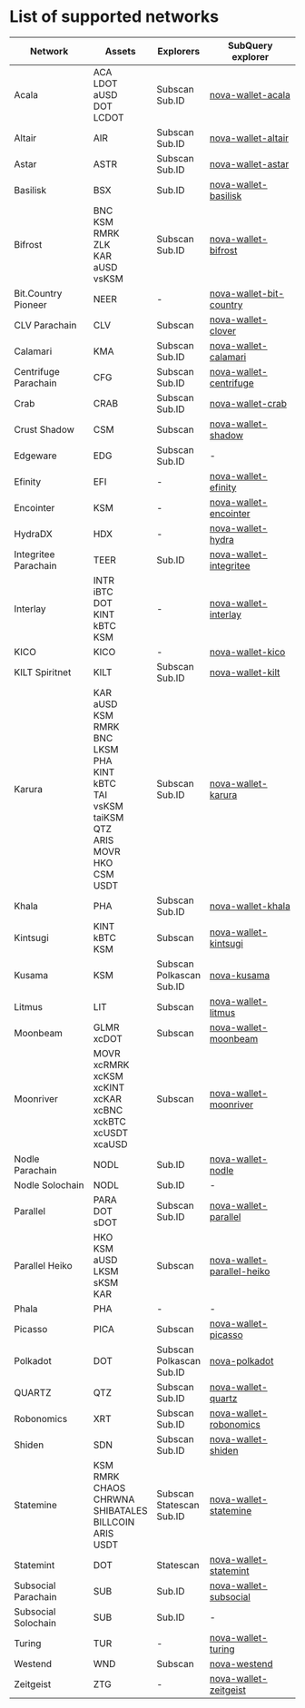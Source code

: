 
# List of supported networks
|       Network        |                                                                                  Assets                                                                                   |             Explorers              |                                                SubQuery explorer                                                |
| -------------------- | ------------------------------------------------------------------------------------------------------------------------------------------------------------------------- | ---------------------------------- | --------------------------------------------------------------------------------------------------------------- |
| Acala                | ACA<br />LDOT<br />aUSD<br />DOT<br />LCDOT                                                                                                                               | Subscan<br />Sub.ID                | [nova-wallet-acala](https://explorer.subquery.network/subquery/nova-wallet/nova-wallet-acala)                   |
| Altair               | AIR                                                                                                                                                                       | Subscan<br />Sub.ID                | [nova-wallet-altair](https://explorer.subquery.network/subquery/nova-wallet/nova-wallet-altair)                 |
| Astar                | ASTR                                                                                                                                                                      | Subscan<br />Sub.ID                | [nova-wallet-astar](https://explorer.subquery.network/subquery/nova-wallet/nova-wallet-astar)                   |
| Basilisk             | BSX                                                                                                                                                                       | Sub.ID                             | [nova-wallet-basilisk](https://explorer.subquery.network/subquery/nova-wallet/nova-wallet-basilisk)             |
| Bifrost              | BNC<br />KSM<br />RMRK<br />ZLK<br />KAR<br />aUSD<br />vsKSM                                                                                                             | Subscan<br />Sub.ID                | [nova-wallet-bifrost](https://explorer.subquery.network/subquery/nova-wallet/nova-wallet-bifrost)               |
| Bit.Country Pioneer  | NEER                                                                                                                                                                      |  -                                 | [nova-wallet-bit-country](https://explorer.subquery.network/subquery/nova-wallet/nova-wallet-bit-country)       |
| CLV Parachain        | CLV                                                                                                                                                                       | Subscan                            | [nova-wallet-clover](https://explorer.subquery.network/subquery/nova-wallet/nova-wallet-clover)                 |
| Calamari             | KMA                                                                                                                                                                       | Subscan<br />Sub.ID                | [nova-wallet-calamari](https://explorer.subquery.network/subquery/nova-wallet/nova-wallet-calamari)             |
| Centrifuge Parachain | CFG                                                                                                                                                                       | Subscan<br />Sub.ID                | [nova-wallet-centrifuge](https://explorer.subquery.network/subquery/nova-wallet/nova-wallet-centrifuge)         |
| Crab                 | CRAB                                                                                                                                                                      | Subscan<br />Sub.ID                | [nova-wallet-crab](https://explorer.subquery.network/subquery/nova-wallet/nova-wallet-crab)                     |
| Crust Shadow         | CSM                                                                                                                                                                       | Subscan                            | [nova-wallet-shadow](https://explorer.subquery.network/subquery/nova-wallet/nova-wallet-shadow)                 |
| Edgeware             | EDG                                                                                                                                                                       | Subscan<br />Sub.ID                |  -                                                                                                              |
| Efinity              | EFI                                                                                                                                                                       |  -                                 | [nova-wallet-efinity](https://explorer.subquery.network/subquery/nova-wallet/nova-wallet-efinity)               |
| Encointer            | KSM                                                                                                                                                                       |  -                                 | [nova-wallet-encointer](https://explorer.subquery.network/subquery/nova-wallet/nova-wallet-encointer)           |
| HydraDX              | HDX                                                                                                                                                                       |  -                                 | [nova-wallet-hydra](https://explorer.subquery.network/subquery/nova-wallet/nova-wallet-hydra)                   |
| Integritee Parachain | TEER                                                                                                                                                                      | Sub.ID                             | [nova-wallet-integritee](https://explorer.subquery.network/subquery/nova-wallet/nova-wallet-integritee)         |
| Interlay             | INTR<br />iBTC<br />DOT<br />KINT<br />kBTC<br />KSM                                                                                                                      |  -                                 | [nova-wallet-interlay](https://explorer.subquery.network/subquery/nova-wallet/nova-wallet-interlay)             |
| KICO                 | KICO                                                                                                                                                                      |  -                                 | [nova-wallet-kico](https://explorer.subquery.network/subquery/nova-wallet/nova-wallet-kico)                     |
| KILT Spiritnet       | KILT                                                                                                                                                                      | Subscan<br />Sub.ID                | [nova-wallet-kilt](https://explorer.subquery.network/subquery/nova-wallet/nova-wallet-kilt)                     |
| Karura               | KAR<br />aUSD<br />KSM<br />RMRK<br />BNC<br />LKSM<br />PHA<br />KINT<br />kBTC<br />TAI<br />vsKSM<br />taiKSM<br />QTZ<br />ARIS<br />MOVR<br />HKO<br />CSM<br />USDT | Subscan<br />Sub.ID                | [nova-wallet-karura](https://explorer.subquery.network/subquery/nova-wallet/nova-wallet-karura)                 |
| Khala                | PHA                                                                                                                                                                       | Subscan<br />Sub.ID                | [nova-wallet-khala](https://explorer.subquery.network/subquery/nova-wallet/nova-wallet-khala)                   |
| Kintsugi             | KINT<br />kBTC<br />KSM                                                                                                                                                   | Subscan                            | [nova-wallet-kintsugi](https://explorer.subquery.network/subquery/nova-wallet/nova-wallet-kintsugi)             |
| Kusama               | KSM                                                                                                                                                                       | Subscan<br />Polkascan<br />Sub.ID | [nova-kusama](https://explorer.subquery.network/subquery/nova-wallet/nova-kusama)                               |
| Litmus               | LIT                                                                                                                                                                       | Subscan                            | [nova-wallet-litmus](https://explorer.subquery.network/subquery/nova-wallet/nova-wallet-litmus)                 |
| Moonbeam             | GLMR<br />xcDOT                                                                                                                                                           | Subscan                            | [nova-wallet-moonbeam](https://explorer.subquery.network/subquery/nova-wallet/nova-wallet-moonbeam)             |
| Moonriver            | MOVR<br />xcRMRK<br />xcKSM<br />xcKINT<br />xcKAR<br />xcBNC<br />xckBTC<br />xcUSDT<br />xcaUSD                                                                         | Subscan                            | [nova-wallet-moonriver](https://explorer.subquery.network/subquery/nova-wallet/nova-wallet-moonriver)           |
| Nodle Parachain      | NODL                                                                                                                                                                      | Sub.ID                             | [nova-wallet-nodle](https://explorer.subquery.network/subquery/nova-wallet/nova-wallet-nodle)                   |
| Nodle Solochain      | NODL                                                                                                                                                                      | Sub.ID                             |  -                                                                                                              |
| Parallel             | PARA<br />DOT<br />sDOT                                                                                                                                                   | Subscan<br />Sub.ID                | [nova-wallet-parallel](https://explorer.subquery.network/subquery/nova-wallet/nova-wallet-parallel)             |
| Parallel Heiko       | HKO<br />KSM<br />aUSD<br />LKSM<br />sKSM<br />KAR                                                                                                                       | Subscan                            | [nova-wallet-parallel-heiko](https://explorer.subquery.network/subquery/nova-wallet/nova-wallet-parallel-heiko) |
| Phala                | PHA                                                                                                                                                                       |  -                                 |  -                                                                                                              |
| Picasso              | PICA                                                                                                                                                                      | Subscan                            | [nova-wallet-picasso](https://explorer.subquery.network/subquery/nova-wallet/nova-wallet-picasso)               |
| Polkadot             | DOT                                                                                                                                                                       | Subscan<br />Polkascan<br />Sub.ID | [nova-polkadot](https://explorer.subquery.network/subquery/nova-wallet/nova-polkadot)                           |
| QUARTZ               | QTZ                                                                                                                                                                       | Subscan<br />Sub.ID                | [nova-wallet-quartz](https://explorer.subquery.network/subquery/nova-wallet/nova-wallet-quartz)                 |
| Robonomics           | XRT                                                                                                                                                                       | Subscan<br />Sub.ID                | [nova-wallet-robonomics](https://explorer.subquery.network/subquery/nova-wallet/nova-wallet-robonomics)         |
| Shiden               | SDN                                                                                                                                                                       | Subscan<br />Sub.ID                | [nova-wallet-shiden](https://explorer.subquery.network/subquery/nova-wallet/nova-wallet-shiden)                 |
| Statemine            | KSM<br />RMRK<br />CHAOS<br />CHRWNA<br />SHIBATALES<br />BILLCOIN<br />ARIS<br />USDT                                                                                    | Subscan<br />Statescan<br />Sub.ID | [nova-wallet-statemine](https://explorer.subquery.network/subquery/nova-wallet/nova-wallet-statemine)           |
| Statemint            | DOT                                                                                                                                                                       | Statescan                          | [nova-wallet-statemint](https://explorer.subquery.network/subquery/nova-wallet/nova-wallet-statemint)           |
| Subsocial Parachain  | SUB                                                                                                                                                                       | Sub.ID                             | [nova-wallet-subsocial](https://explorer.subquery.network/subquery/nova-wallet/nova-wallet-subsocial)           |
| Subsocial Solochain  | SUB                                                                                                                                                                       | Sub.ID                             |  -                                                                                                              |
| Turing               | TUR                                                                                                                                                                       |  -                                 | [nova-wallet-turing](https://explorer.subquery.network/subquery/nova-wallet/nova-wallet-turing)                 |
| Westend              | WND                                                                                                                                                                       | Subscan                            | [nova-westend](https://explorer.subquery.network/subquery/nova-wallet/nova-westend)                             |
| Zeitgeist            | ZTG                                                                                                                                                                       |  -                                 | [nova-wallet-zeitgeist](https://explorer.subquery.network/subquery/nova-wallet/nova-wallet-zeitgeist)           |
